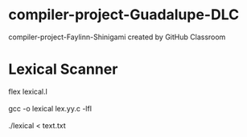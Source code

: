 # compiler-project-Guadalupe-DLC
compiler-project-Faylinn-Shinigami created by GitHub Classroom

# Lexical Scanner
flex lexical.l
<br></br>
gcc -o lexical lex.yy.c -lfl
<br></br>
./lexical < text.txt
